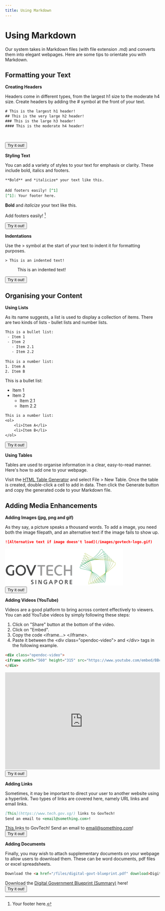 ```yaml
---
title: Using Markdown
---
```


# Using Markdown

Our system takes in Markdown files (with file extension .md) and converts them into elegant webpages. Here are some tips to orientate you with Markdown.

## Formatting your Text
**Creating Headers**

Headers come in different types, from the largest h1 size to the moderate h4 size. Create headers by adding the # symbol at the front of your text.
```
# This is the largest h1 header!
## This is the very large h2 header!
### This is the large h3 header!
#### This is the moderate h4 header!
```
<div class="examples-box">
    <iframe width="100%" height="0" src="./iframes/creating-headers-iframe.html" frameborder="0" scrolling="auto" auto-resize></iframe>
</div>

<script>document.querySelectorAll('iframe[auto-resize]').forEach(function(el){el.onload=resizeIframe.bind(this,el)})</script>

<a href="https://opendocsg.github.io/editor/#U1YIycgsVgCikoxUhZzEovTU4hKFDEOFjNTElNQiRS5lZRQVZalFlRBlChlGSIqUMc1RyDBGVoCqIjcfKJ5YAlRkAlMEAA==" target="_blank"><button name="creating-headers-button">Try it out!</button></a >

**Styling Text**

You can add a variety of styles to your text for emphasis or clarity. These include bold, italics and footers.
```markdown
**Bold** and *italicize* your text like this.

Add footers easily! [^1]
[^1]: Your footer here.
```
<div class="examples-box">
	<b>Bold</b> and <i>italicize</i> your text like this.
</div>

Add footers easily! [^1]

[^1]: Your footer here.

<a href="https://opendocsg.github.io/editor/#09Jyys9J0dJSSMxLUdDKLEnMyUzOrErVUqjMLy1SKEmtKFHIycxOVSjJyCzW4wIA" target="_blank"><button name="styling-text-button">Try it out!</button></a>

**Indentations**

Use the > symbol at the start of your text to indent it for formatting purposes.
```
> This is an indented text!
```
<div class="examples-box">
    <div style="margin-left: 40px"> This is an indented text! </div>
</div>

<a href="https://opendocsg.github.io/editor/#88vP083MS0nNK0lNUShJrShR5LJTCMnILFYAosQ8BTQ5AA==" target="_blank"><button name="indentations-button">Try it out!</button></a>

## Organising your Content
**Using Lists**

As its name suggests, a list is used to display a collection of items. There are two kinds of lists - bullet lists and number lists.
```
This is a bullet list:
 - Item 1
 - Item 2
   - Item 2.1
   - Item 2.2

This is a number list:
1. Item A
2. Item B
```
<div class="examples-box">
	This is a bullet list:
	<ul>
		<li>Item 1</li>
		<li>Item 2
		<ul>
			<li>Item 2.1</li>
			<li>Item 2.2</li>
		</ul>
	</li>
	</ul>

	This is a number list:
	<ol>
		<li>Item A</li>
		<li>Item B</li>
	</ol>
</div>

<a href="https://opendocsg.github.io/editor/#C8nILFYAokSFpNKcnNQShZzM4hIrLgVdBc+S1FwFQzjLiEtBAc7WM0ThGXFxhcDNySvNTUotgppjqAdR48hlBGU5cQEA" target="_blank"><button name="using-lists-button">Try it out!</button></a>

**Using Tables**

Tables are used to organise information in a clear, easy-to-read manner. Here's how to add one to your webpage.

Visit the <a href="https://www.tablesgenerator.com/html_tables" target="_blank"> HTML Table Generator</a> and select File > New Table. Once the table is created, double-click a cell to add in data. Then click the Generate button and copy the generated code to your Markdown file.


## Adding Media Enhancements
**Adding Images (jpg, png and gif)**

As they say, a picture speaks a thousand words. To add a image, you need both the image filepath, and an alternative text if the image fails to show up.
```markdown
![Alternative text if image doesn't load](/images/govtech-logo.gif)
```
<div class="examples-box">
	<img src="./images/govtech-logo.gif" alt="Alternative text if image doesn't load"/>
</div>

<a href="https://opendocsg.github.io/editor/#HcoxCoAwDADAr8RJXZrdzc3BH4hIwRgDtSlNKD5f8Obrtjk51RxdGoHT6yAXyBOZ4FSy3Dskjec+3O7FJkQtlANrC8b4P8NVWY9FqwRrPH4=" target="_blank">
<button name="adding-images-button">Try it out!</button>
</a>

**Adding Videos (YouTube)**

Videos are a good platform to bring across content effectively to viewers. You can add YouTube videos by simply following these steps:

1. Click on "Share" button at the bottom of the video.
2. Click on "Embed".
3. Copy the code &lt;iframe...&gt; &lt;/iframe&gt;.
4. Paste it between the &lt;div class="opendoc-video"&gt; and &lt;/div&gt; tags in the following example.

```html
<div class="opendoc-video">
<iframe width="560" height="315" src="https://www.youtube.com/embed/BBcR4KGDdL0" frameborder="0" allow="autoplay; encrypted-media" allowfullscreen></iframe>
</div>
```
<div class="examples-box">
	<div class="opendoc-video">
		<iframe width="100%" height="315" src="https://www.youtube.com/embed/BBcR4KGDdL0" frameborder="0" allow="autoplay; encrypted-media" allowfullscreen></iframe>
	</div>
</div>

<a href="https://opendocsg.github.io/editor/#Lc7LDoIwFATQPV/R3D1Uo7hQyoKYuNCVf1B6L7ZJoaQPGv5efCwnmZmcBs3ClJUhCHAzTehUuRgkB21RNGbwciSWDUYtoD7tgGkyLx0FHPY1sOCVAB3jHM6c55yr1aWYeqqUGzmNPSHvOvU83m9XfGzj713vPJIXsGVprcsCZIputnK9MJqUX+dIWI6ERv4bQ7I2KE80tQ3/mT46vtnb4g0=" target="_blank">
	<button name="adding-videos-button">Try it out!</button>
</a>

**Adding Links**

Sometimes, it may be important to direct your user to another website using a hyperlink. Two types of links are covered here, namely URL links and email links.

```markdown
[This](https://www.tech.gov.sg/) links to GovTech!
Send an email to <email@something.com>!
```
<div class="examples-box">
	<a href="https://www.tech.gov.sg/"> This </a> links to GovTech!
	Send an email to <a href="mailto:email@something.com">email@something.com</a>!
</div>

<a href="https://opendocsg.github.io/editor/#iw7JyCyO1cgoKSkottLXLy8v1ytJTc7QS88v0ytO19dUyMnMyy5WKMlXcM8vCwHKKHIFp+alKCTmKaTmJmbmgGRswCyH4vzc1JKMzLx0veT8XDtFLgA=" target="_blank">
	<button name="adding-links-button">Try it out!</button>
</a>

**Adding Documents**

Finally, you may wish to attach supplementary documents on your webpage to allow users to download them. These can be word documents, pdf files or excel spreadsheets.

```html
Download the <a href="/files/digital-govt-blueprint.pdf" download>Digital Government Blueprint (Summary)</a> here!
```
<div class="examples-box">
	Download the <a href="./files/digital-govt-blueprint.pdf" download>Digital Government Blueprint (Summary)</a> here!
</div>

<a href="https://opendocsg.github.io/editor/#JcyxDsIgEADQX8GtHQR1Mo6miR/gaEyDcgUM3JHjKPHvNen2pjdRx0TWKQmgHlP0UWxSN1qBMQOKuqYGheNfw73lbPk7PocgUurFmN67FngH7WnV1ZslJqjGbcte2GJdiLOVSGicf811K+ZPQzgdjmdd3DKqAAy7Hw==" target="_blank">
	<button name="adding-documents-button">Try it out!</button>
</a>
